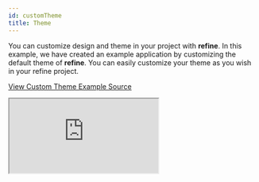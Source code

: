 ```yaml
---
id: customTheme
title: Theme
---
```


You can customize design and theme in your project with **refine**. In this example, we have created an example application by customizing the default theme of **refine**. You can easily customize your theme as you wish in your refine project.

[View Custom Theme Example Source](https://github.com/pankod/refine/tree/master/examples/customization/customTheme/antd)

<iframe src="https://stackblitz.com/github/pankod/refine/tree/master/examples/customization/customTheme/antd/?embed=1&view=preview&theme=dark&preset=node"
    style={{width: "100%", height:"80vh", border: "0px", borderRadius: "8px", overflow:"hidden"}}
    title="refine-custom-theme-example"
></iframe>

